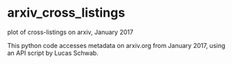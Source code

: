 # arxiv_cross_listings
plot of cross-listings on arxiv, January 2017

This python code accesses metadata on arxiv.org from January 2017, using an API script by Lucas Schwab. 
